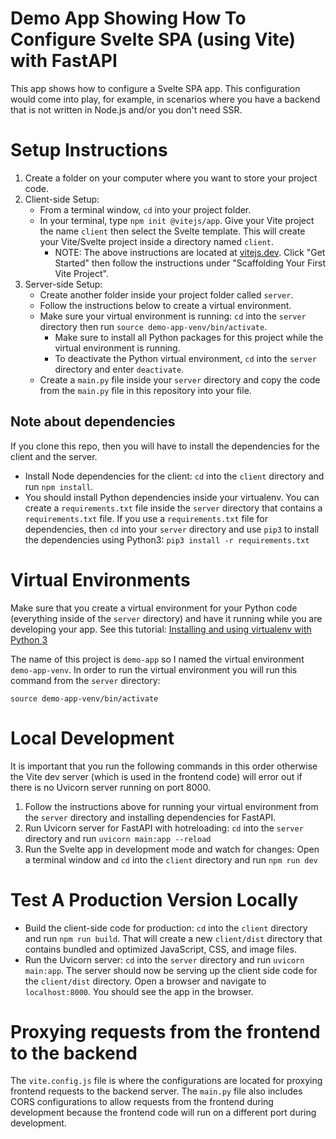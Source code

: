 # Demo App Showing How To Configure Svelte SPA (using Vite) with FastAPI
This app shows how to configure a Svelte SPA app. This configuration would come into play, for example, in scenarios where you have a backend that is not written in Node.js and/or you don't need SSR.

# Setup Instructions
1. Create a folder on your computer where you want to store your project code.
2. Client-side Setup:
    * From a terminal window, `cd` into your project folder.
    * In your terminal, type `npm init @vitejs/app`. Give your Vite project the name `client` then select the Svelte template. This will create your Vite/Svelte project inside a directory named `client`. 
         * NOTE: The above instructions are located at [vitejs.dev](https://vitejs.dev/). Click "Get Started" then follow the instructions under "Scaffolding Your First Vite Project".
3. Server-side Setup:
    * Create another folder inside your project folder called `server`.
    * Follow the instructions below to create a virtual environment.
    * Make sure your virtual environment is running: `cd` into the `server` directory then run `source demo-app-venv/bin/activate`. 
        * Make sure to install all Python packages for this project while the virtual environment is running.
        * To deactivate the Python virtual environment, `cd` into the `server` directory and enter `deactivate`.
    * Create a `main.py` file inside your `server` directory and copy the code from the `main.py` file in this repository into your file.

## Note about dependencies
If you clone this repo, then you will have to install the dependencies for the client and the server.

* Install Node dependencies for the client: `cd` into the `client` directory and run `npm install`.
* You should install Python dependencies inside your virtualenv. You can create a `requirements.txt` file inside the `server` directory that contains a `requirements.txt` file. If you use a `requirements.txt` file for dependencies, then `cd` into your `server` directory and use `pip3` to install the dependencies using Python3: `pip3 install -r requirements.txt`

# Virtual Environments
Make sure that you create a virtual environment for your Python code (everything inside of the `server` directory) and have it running while you are developing your app. See this tutorial: [Installing and using virtualenv with Python 3](https://help.dreamhost.com/hc/en-us/articles/115000695551-Installing-and-using-virtualenv-with-Python-3)

The name of this project is `demo-app` so I named the virtual environment `demo-app-venv`. In order to run the virtual environment you will run this command from the `server` directory:
```
source demo-app-venv/bin/activate
```

# Local Development
It is important that you run the following commands in this order otherwise the Vite dev server (which is used in the frontend code) will error out if there is no Uvicorn server running on port 8000.
1. Follow the instructions above for running your virtual environment from the `server` directory and installing dependencies for FastAPI.
2. Run Uvicorn server for FastAPI with hotreloading: `cd` into the `server` directory and run `uvicorn main:app --reload`
3. Run the Svelte app in development mode and watch for changes: Open a terminal window and `cd` into the `client` directory and run `npm run dev`


# Test A Production Version Locally
* Build the client-side code for production: `cd` into the `client` directory and run `npm run build`. That will create a new `client/dist` directory that contains bundled and optimized JavaScript, CSS, and image files.
* Run the Uvicorn server: `cd` into the `server` directory and run `uvicorn main:app`. The server should now be serving up the client side code for the `client/dist` directory. Open a browser and navigate to `localhost:8000`. You should see the app in the browser.


# Proxying requests from the frontend to the backend
The `vite.config.js` file is where the configurations are located for proxying frontend requests to the backend server. The `main.py` file also includes CORS configurations to allow requests from the frontend during development because the frontend code will run on a different port during development.
